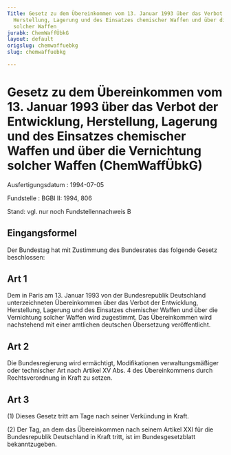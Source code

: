 ```yaml
---
Title: Gesetz zu dem Übereinkommen vom 13. Januar 1993 über das Verbot der Entwicklung,
  Herstellung, Lagerung und des Einsatzes chemischer Waffen und über die Vernichtung
  solcher Waffen
jurabk: ChemWaffÜbkG
layout: default
origslug: chemwaffuebkg
slug: chemwaffuebkg

---
```


# Gesetz zu dem Übereinkommen vom 13. Januar 1993 über das Verbot der Entwicklung, Herstellung, Lagerung und des Einsatzes chemischer Waffen und über die Vernichtung solcher Waffen (ChemWaffÜbkG)

Ausfertigungsdatum
:   1994-07-05

Fundstelle
:   BGBl II: 1994, 806

Stand: vgl. nur noch Fundstellennachweis B


## Eingangsformel

Der Bundestag hat mit Zustimmung des Bundesrates das folgende Gesetz
beschlossen:


## Art 1

Dem in Paris am 13. Januar 1993 von der Bundesrepublik Deutschland
unterzeichneten Übereinkommen über das Verbot der Entwicklung,
Herstellung, Lagerung und des Einsatzes chemischer Waffen und über die
Vernichtung solcher Waffen wird zugestimmt. Das Übereinkommen wird
nachstehend mit einer amtlichen deutschen Übersetzung veröffentlicht.


## Art 2

Die Bundesregierung wird ermächtigt, Modifikationen verwaltungsmäßiger
oder technischer Art nach Artikel XV Abs. 4 des Übereinkommens durch
Rechtsverordnung in Kraft zu setzen.


## Art 3

(1) Dieses Gesetz tritt am Tage nach seiner Verkündung in Kraft.

(2) Der Tag, an dem das Übereinkommen nach seinem Artikel XXI für die
Bundesrepublik Deutschland in Kraft tritt, ist im Bundesgesetzblatt
bekanntzugeben.

